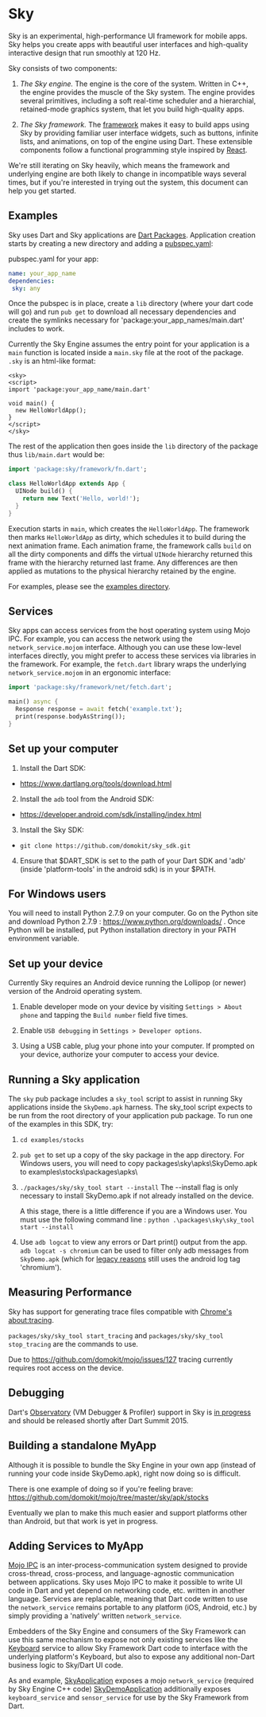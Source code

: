 Sky
===

Sky is an experimental, high-performance UI framework for mobile apps. Sky helps
you create apps with beautiful user interfaces and high-quality interactive
design that run smoothly at 120 Hz.

Sky consists of two components:

1. *The Sky engine.* The engine is the core of the system. Written in C++, the
   engine provides the muscle of the Sky system. The engine provides
   several primitives, including a soft real-time scheduler and a hierarchial,
   retained-mode graphics system, that let you build high-quality apps.

2. *The Sky framework.* The [framework](packages/sky/lib/framework) makes it
   easy to build apps using Sky by providing familiar user interface widgets,
   such as buttons, infinite lists, and animations, on top of the engine using
   Dart. These extensible components follow a functional programming style
   inspired by [React](http://facebook.github.io/react/).

We're still iterating on Sky heavily, which means the framework and underlying
engine are both likely to change in incompatible ways several times, but if
you're interested in trying out the system, this document can help you get
started.

Examples
--------

Sky uses Dart and Sky applications are
[Dart Packages](https://www.dartlang.org/docs/tutorials/shared-pkgs/).
Application creation starts by creating a new directory and
adding a [pubspec.yaml](https://www.dartlang.org/tools/pub/pubspec.html):

 pubspec.yaml for your app:
```yaml
name: your_app_name
dependencies:
 sky: any
```

Once the pubspec is in place, create a `lib` directory (where your dart code
will go) and run `pub get` to download all necessary dependencies and create
the symlinks necessary for 'package:your_app_names/main.dart' includes to work.

Currently the Sky Engine assumes the entry point for your application is a
`main` function is located inside a `main.sky` file at the root of the package.
`.sky` is an html-like format:
```
<sky>
<script>
import 'package:your_app_name/main.dart'

void main() {
  new HelloWorldApp();
}
</script>
</sky>
```

The rest of the application then goes inside the `lib` directory of the package
thus `lib/main.dart` would be:

```dart
import 'package:sky/framework/fn.dart';

class HelloWorldApp extends App {
  UINode build() {
    return new Text('Hello, world!');
  }
}
```

Execution starts in `main`, which creates the `HelloWorldApp`. The framework
then marks `HelloWorldApp` as dirty, which schedules it to build during the next
animation frame. Each animation frame, the framework calls `build` on all the
dirty components and diffs the virtual `UINode` hierarchy returned this frame
with the hierarchy returned last frame. Any differences are then applied as
mutations to the physical hierarchy retained by the engine.

For examples, please see the [examples directory](examples/).

Services
--------

Sky apps can access services from the host operating system using Mojo IPC. For
example, you can access the network using the `network_service.mojom` interface.
Although you can use these low-level interfaces directly, you might prefer to
access these services via libraries in the framework. For example, the
`fetch.dart` library wraps the underlying `network_service.mojom` in an
ergonomic interface:

```dart
import 'package:sky/framework/net/fetch.dart';

main() async {
  Response response = await fetch('example.txt');
  print(response.bodyAsString());
}
```

Set up your computer
--------------------

1. Install the Dart SDK:
  - https://www.dartlang.org/tools/download.html

2. Install the ``adb`` tool from the Android SDK:
  - https://developer.android.com/sdk/installing/index.html

3. Install the Sky SDK:
  - ``git clone https://github.com/domokit/sky_sdk.git``

4. Ensure that $DART_SDK is set to the path of your Dart SDK and 'adb'
   (inside 'platform-tools' in the android sdk) is in your $PATH.
   
For Windows users
-----------------

You will need to install Python 2.7.9 on your computer. Go on the Python site and download Python 2.7.9 : https://www.python.org/downloads/ .
Once Python will be installed, put Python installation directory in your PATH environment variable.

Set up your device
------------------

Currently Sky requires an Android device running the Lollipop (or newer) version
of the Android operating system.

1. Enable developer mode on your device by visiting ``Settings > About phone``
   and tapping the ``Build number`` field five times.

2. Enable ``USB debugging`` in ``Settings > Developer options``.

3. Using a USB cable, plug your phone into your computer. If prompted on your
   device, authorize your computer to access your device.

Running a Sky application
-------------------------

The `sky` pub package includes a `sky_tool` script to assist in running
Sky applications inside the `SkyDemo.apk` harness.  The sky_tool script expects
to be run from the root directory of your application pub package.  To run
one of the examples in this SDK, try:

1. ``cd examples/stocks``

2. ``pub get`` to set up a copy of the sky package in the app directory. For Windows users, you will need to copy packages\sky\apks\SkyDemo.apk to examples\stocks\packages\apks\

3. ``./packages/sky/sky_tool start --install``
   The --install flag is only necessary to install SkyDemo.apk if not already
   installed on the device.
   
   A this stage, there is a little difference if you are a Windows user. You must use the following command line :
   ``python .\packages\sky\sky_tool start --install``

4. Use ``adb logcat`` to view any errors or Dart print() output from the app.
   ``adb logcat -s chromium`` can be used to filter only adb messages from
   `SkyDemo.apk` (which for
   [legacy reasons](https://github.com/domokit/mojo/issues/129) still uses the
   android log tag 'chromium').

Measuring Performance
---------------------

Sky has support for generating trace files compatible with
[Chrome's about:tracing](https://www.chromium.org/developers/how-tos/trace-event-profiling-tool).

`packages/sky/sky_tool start_tracing` and `packages/sky/sky_tool stop_tracing`
are the commands to use.

Due to https://github.com/domokit/mojo/issues/127 tracing currently
requires root access on the device.

Debugging
---------

Dart's [Observatory](https://www.dartlang.org/tools/observatory/)
(VM Debugger & Profiler) support in Sky is
[in progress](https://codereview.chromium.org/1107803002) and should
be released shortly after Dart Summit 2015.

Building a standalone MyApp
---------------------------

Although it is possible to bundle the Sky Engine in your own app (instead of
running your code inside SkyDemo.apk), right now doing so is difficult.

There is one example of doing so if you're feeling brave:
https://github.com/domokit/mojo/tree/master/sky/apk/stocks

Eventually we plan to make this much easier and support platforms other than
Android, but that work is yet in progress.

Adding Services to MyApp
------------------------

[Mojo IPC](https://github.com/domokit/mojo) is an inter-process-communication
system designed to provide cross-thread, cross-process, and language-agnostic
communication between applications.  Sky uses Mojo IPC to make it possible
to write UI code in Dart and yet depend on networking code, etc. written in
another language.  Services are replacable, meaning that Dart code
written to use the `network_service` remains portable to any platform
(iOS, Android, etc.) by simply providing a 'natively' written `network_service`.

Embedders of the Sky Engine and consumers of the Sky Framework can use this
same mechanism to expose not only existing services like the
[Keyboard](https://github.com/domokit/mojo/blob/master/mojo/services/keyboard/public/interfaces/keyboard.mojom)
service to allow Sky Framework Dart code to interface with the underlying
platform's Keyboard, but also to expose any additional non-Dart business logic
to Sky/Dart UI code.

As and example, [SkyApplication](https://github.com/domokit/mojo/blob/master/sky/shell/org/domokit/sky/shell/SkyApplication.java)
exposes a mojo `network_service` (required by Sky Engine C++ code)
[SkyDemoApplication](https://github.com/domokit/mojo/blob/master/sky/apk/demo/org/domokit/sky/demo/SkyDemoApplication.java)
additionally exposes `keyboard_service` and `sensor_service` for use by the Sky
Framework from Dart.
